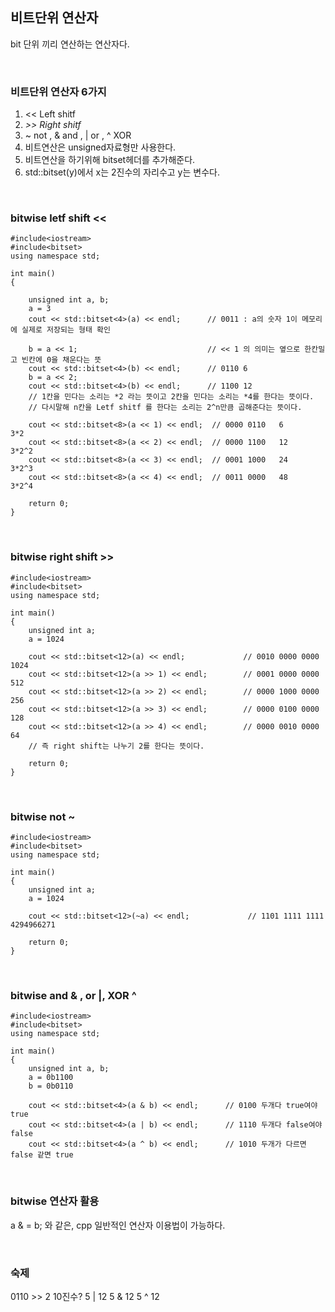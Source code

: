 ## 비트단위 연산자

bit 단위 끼리 연산하는 연산자다.

<br>

### 비트단위 연산자 6가지

1. << Left shitf
2. *>> Right shitf*
3. ~ not , & and , | or , ^ XOR
4. 비트연산은 unsigned자료형만 사용한다.
5. 비트연산을 하기위해 bitset헤더를 추가해준다.
6. std::bitset<x>(y)에서 x는 2진수의 자리수고 y는 변수다.
 
<br>

### bitwise letf shift <<

    
    #include<iostream>
    #include<bitset>
    using namespace std;
    
    int main()
    {
    
        unsigned int a, b;
        a = 3
        cout << std::bitset<4>(a) << endl;      // 0011 : a의 숫자 1이 메모리에 실제로 저장되는 형태 확인
        
        b = a << 1;                             // << 1 의 의미는 옆으로 한칸밀고 빈칸에 0을 채운다는 뜻
        cout << std::bitset<4>(b) << endl;      // 0110 6
        b = a << 2;
        cout << std::bitset<4>(b) << endl;      // 1100 12
        // 1칸을 민다는 소리는 *2 라는 뜻이고 2칸을 민다는 소리는 *4를 한다는 뜻이다.
        // 다시말해 n칸을 Letf shitf 를 한다는 소리는 2^n만큼 곱해준다는 뜻이다.
        
        cout << std::bitset<8>(a << 1) << endl;  // 0000 0110   6       3*2
        cout << std::bitset<8>(a << 2) << endl;  // 0000 1100   12      3*2^2
        cout << std::bitset<8>(a << 3) << endl;  // 0001 1000   24      3*2^3
        cout << std::bitset<8>(a << 4) << endl;  // 0011 0000   48      3*2^4
        
        return 0;
    }
    
<br>

### bitwise right shift >>

    
    #include<iostream>
    #include<bitset>
    using namespace std;
    
    int main()
    {
        unsigned int a;
        a = 1024
        
        cout << std::bitset<12>(a) << endl;             // 0010 0000 0000 1024
        cout << std::bitset<12>(a >> 1) << endl;        // 0001 0000 0000  512
        cout << std::bitset<12>(a >> 2) << endl;        // 0000 1000 0000  256
        cout << std::bitset<12>(a >> 3) << endl;        // 0000 0100 0000  128
        cout << std::bitset<12>(a >> 4) << endl;        // 0000 0010 0000   64
        // 즉 right shift는 나누기 2를 한다는 뜻이다.
        
        return 0;
    }
    
<br>
    
        
### bitwise not ~

    
    #include<iostream>
    #include<bitset>
    using namespace std;
    
    int main()
    {
        unsigned int a;
        a = 1024
        
        cout << std::bitset<12>(~a) << endl;             // 1101 1111 1111 4294966271
        
        return 0;
    }  
    
<br>

### bitwise and & , or |, XOR ^

    #include<iostream>
    #include<bitset>
    using namespace std;
    
    int main()
    {
        unsigned int a, b;
        a = 0b1100
        b = 0b0110    
            
        cout << std::bitset<4>(a & b) << endl;      // 0100 두개다 true여야 true
        cout << std::bitset<4>(a | b) << endl;      // 1110 두개다 false여야 false
        cout << std::bitset<4>(a ^ b) << endl;      // 1010 두개가 다르면 false 같면 true
<br>
        
### bitwise 연산자 활용

a & = b; 와 같은, cpp 일반적인 연산자 이용법이 가능하다.

<br>

### 숙제
0110 >> 2       10진수?
5 | 12
5 & 12
5 ^ 12
            
            
            
            
            
            
            
            
            
            
            
            
            
            
            
            
            
            
